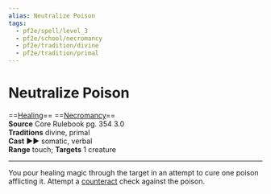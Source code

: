 ```yaml
---
alias: Neutralize Poison
tags:
  - pf2e/spell/level_3
  - pf2e/school/necromancy
  - pf2e/tradition/divine
  - pf2e/tradition/primal
---
```


# Neutralize Poison

==[Healing](../../../Traits/Healing.md)== ==[Necromancy](../../../Traits/Necromancy.md)==  
__Source__ Core Rulebook pg. 354 3.0  
**Traditions** divine, primal  
**Cast** ►► somatic, verbal  
**Range** touch; **Targets** 1 creature

---

You pour healing magic through the target in an attempt to cure one poison afflicting it. Attempt a [counteract](../../../Rules/Counteracting.md) check against the poison.

